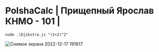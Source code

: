 # PolshaCalc | Прищепный Ярослав КНМО - 101 |


```
node .\Djikstra.js "(1+2)^2"
```

![Снимок экрана 2022-12-17 191817](https://user-images.githubusercontent.com/110774623/208246366-9b07a33a-a376-42c3-a095-0cec637cdd41.png)
